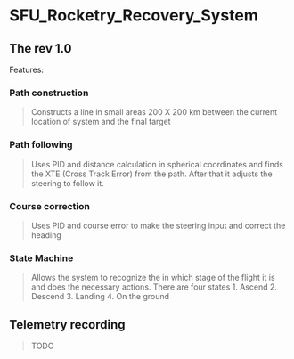 ﻿# SFU_Rocketry_Recovery_System
## The rev 1.0  
Features: 
### Path construction 
> Constructs a line in small areas 200 X 200 km between the current location of system and the final target  
### Path following 
> Uses PID and distance calculation in spherical coordinates and finds the XTE (Cross Track Error) from the path. After that it adjusts the steering to follow it. 
### Course correction 
> Uses PID and course error to make the steering input and correct the heading 
### State Machine 
> Allows the system to recognize the in which stage of the flight it is and does the necessary actions.
> There are four states 1. Ascend  2. Descend 3. Landing  4. On the ground
## Telemetry recording 
> TODO 
